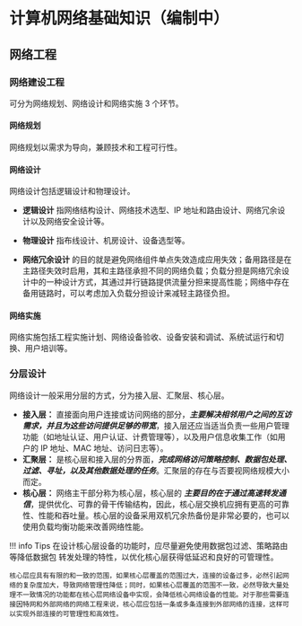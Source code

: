 # 计算机网络基础知识（编制中）

## 网络工程

### 网络建设工程

可分为网络规划、网络设计和网络实施 3 个环节。

#### 网络规划

网络规划以需求为导向，兼顾技术和工程可行性。

#### 网络设计

网络设计包括逻辑设计和物理设计。

* **逻辑设计** 指网络结构设计、网络技术选型、IP 地址和路由设计、网络冗余设计以及网络安全设计等。

* **物理设计** 指布线设计、机房设计、设备选型等。

* **网络冗余设计** 的目的就是避免网络组件单点失效造成应用失效；备用路径是在主路径失效时启用，其和主路径承担不同的网络负载；负载分担是网络冗余设计中的一种设计方式，其通过并行链路提供流量分担来提高性能；网络中存在备用链路时，可以考虑加入负载分担设计来减轻主路径负担。

#### 网络实施

网络实施包括工程实施计划、网络设备验收、设备安装和调试、系统试运行和切换、用户培训等。

### 分层设计

网络设计一般采用分层的方式，分为接入层、汇聚层、核心层。

* **接入层：** 直接面向用户连接或访问网络的部分，***主要解决相邻用户之间的互访需求，并且为这些访问提供足够的带宽***，接入层还应当适当负责一些用户管理功能（如地址认证、用户认证、计费管理等），以及用户信息收集工作（如用户的 IP 地址、MAC 地址、访问日志等）。
* **汇聚层：** 是核心层和接入层的分界面，***完成网络访问策略控制、数据包处理、过滤、寻址，以及其他数据处理的任务***。汇聚层的存在与否要视网络规模大小而定。
* **核心层：** 网络主干部分称为核心层，核心层的 ***主要目的在于通过高速转发通信***，提供优化、可靠的骨干传输结构，因此，核心层交换机应拥有更高的可靠性、性能和吞吐量。核心层的设备采用双机冗余热备份是非常必要的，也可以使用负载均衡功能来改善网络性能。

!!! info Tips
    在设计核心层设备的功能时，应尽量避免使用数据包过滤、策略路由等降低数据包 转发处理的特性，以优化核心层获得低延迟和良好的可管理性。
    
    核心层应具有有限的和一致的范围，如果核心层覆盖的范围过大，连接的设备过多，必然引起网络的复杂度加大，导致网络管理性降低；同时，如果核心层覆盖的范围不一致，必然导致大量处理不一致情况的功能都在核心层网络设备中实现，会降低核心网络设备的性能。对于那些需要连接因特网和外部网络的网络工程来说，核心层应包括一条或多条连接到外部网络的连接，这样可以实现外部连接的可管理性和高效性。